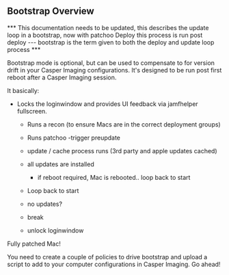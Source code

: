 Bootstrap Overview
------------------

*** This documentation needs to be updated, this describes the update loop in a bootstrap, now with patchoo Deploy this process is run post deploy --- bootstrap is the term given to both the deploy and update loop process ***

Bootstrap mode is optional, but can be used to compensate to for version drift in your Casper Imaging configurations. It's designed to be run post first reboot after a Casper Imaging session.

It basically:

* Locks the loginwindow and provides UI feedback via jamfhelper fullscreen.
	* Runs a recon (to ensure Macs are in the correct deployment groups)
	* Runs patchoo -trigger preupdate
	* update / cache process runs (3rd party and apple updates cached)
	* all updates are installed
		* if reboot required, Mac is rebooted.. loop back to start
	* Loop back to start
	
	* no updates?
	* break
	* unlock loginwindow
	
Fully patched Mac!

You need to create a couple of policies to drive bootstrap and upload a script to add to your computer configurations in Casper Imaging. Go ahead!
